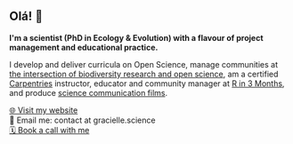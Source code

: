 ## Olá! 👋

**I'm a scientist (PhD in Ecology & Evolution) with a flavour of project management and educational practice.** 

I develop and deliver curricula on Open Science, manage communities at [the intersection of biodiversity research and open science](https://bios2.usherbrooke.ca/), am a certified [Carpentries](https://carpentries.org/) instructor, educator and community manager at [R in 3 Months](https://rfortherestofus.com/3months), and produce [science communication films](https://vimeo.com/819068030).

[🌐 Visit my website](https://www.gracielle.science/)  
📧 Email me: contact at gracielle.science  
[🗓️ Book a call with me](https://cal.com/graciellehigino/30min)
